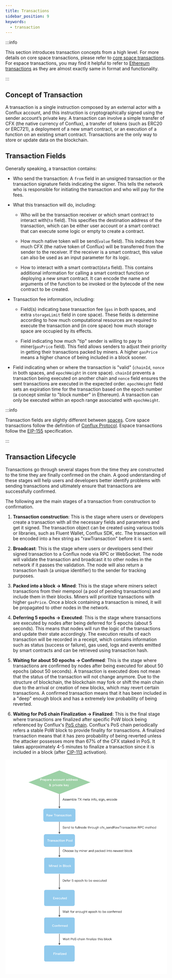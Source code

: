 ```yaml
---
title: Transactions
sidebar_position: 9
keywords:
  - transaction
---
```


:::info

This section introduces transaction concepts from a high level. For more details on core space transactions, please refer to [core space transactions](../../core/learn/core-space-basics/core-transactions.md). For espace transactions, you may find it helpful to refer to [Ethereum transactions](https://ethereum.org/developers/docs/transactions/) as they are almost exactly same in format and functionality.

:::

## Concept of Transaction

A transaction is a single instruction composed by an external actor with a Conflux account, and this instruction is cryptographically signed using the sender account’s private key. A transaction can involve a simple transfer of CFX (the native currency of Conflux), a transfer of tokens (such as ERC20 or ERC721), a deployment of a new smart contract, or an execution of a function on an existing smart contract. Transactions are the only way to store or update data on the blockchain.

## Transaction Fields

Generally speaking, a transaction contains:

- Who send the transaction: A `from` field in an unsigned transaction or the transaction signature fields indicating the signer. This tells the network who is responsible for initiating the transaction and who will pay for the fees.

- What this transaction will do, including:

  - Who will be the transaction receiver or which smart contract to interact with(`to` field). This specifies the destination address of the transaction, which can be either user account or a smart contract that can execute some logic or empty to create a contract.

  -  How much native token will be send(`value` field). This indicates how much CFX (the native token of Conflux) will be transferred from the sender to the receiver. If the receiver is a smart contract, this value can also be used as an input parameter for its logic.

  -  How to interact with a smart contract(`data` field). This contains additional information for calling a smart contract function or deploying a new smart contract. It can encode the name and arguments of the function to be invoked or the bytecode of the new contract to be created.

-  Transaction fee information, including:
   - Field(s) indicating base transaction fee (`gas` in both spaces, and extra `storageLimit` field in core space). These fields is determine according to how much computational resources are required to execute the transaction and (in core space) how much storage space are occupied by its effects.
 
   -  Field indicating how much "tip" sender is willing to pay to miner(`gasPrice` field). This field allows senders to adjust their priority in getting their transactions packed by miners. A higher `gasPrice` means a higher chance of being included in a block sooner.

- Field indicating when or where the transaction is "valid" (`chainId`, `nonce` in both spaces, and `epochHeight` in core space). `chainId` prevents a transaction being executed on another chain and `nonce` field ensures the sent transactions are executed in the expected order. `epochHeight` field sets an expiration time for the transaction based on the epoch number (a concept similar to "block number" in Ethereum). A transaction can only be executed within an epoch range associated with `epochHeight`.

:::info

Transaction fields are slightly different between [spaces](./spaces.md). Core space transactions follow the definition of [Conflux Protocol](https://www.confluxnetwork.org/files/Conflux_Protocol_Specification.pdf). Espace transactions follow the [EIP-155](https://eips.ethereum.org/EIPS/eip-155) specification.

:::

## Transaction Lifecycle

Transactions go through several stages from the time they are constructed to the time they are finally confirmed on the chain. A good understanding of these stages will help users and developers better identify problems with sending transactions and ultimately ensure that transactions are successfully confirmed.

The following are the main stages of a transaction from construction to confirmation.

1. **Transaction construction**: This is the stage where users or developers create a transaction with all the necessary fields and parameters and get it signed. The transaction object can be created using various tools or libraries, such as Fluent Wallet, Conflux SDK, etc. The transaction will be encoded into a hex string as "rawTransaction" before it is sent.

2. **Broadcast**: This is the stage where users or developers send their signed transaction to a Conflux node via RPC or WebSocket. The node will validate the transaction and broadcast it to other nodes in the network if it passes the validation. The node will also return a transaction hash (a unique identifier) to the sender for tracking purposes.

3. **Packed into a block -> Mined**: This is the stage where miners select transactions from their mempool (a pool of pending transactions) and include them in their blocks. Miners will prioritize transactions with higher `gasPrice`. Once a block containing a transaction is mined, it will be propagated to other nodes in the network.

4. **Deferring 5 epochs -> Executed**: This is the stage where transactions are executed by nodes after being deferred for 5 epochs (about 5 seconds). This means that nodes will run the logic of the transactions and update their state accordingly. The execution results of each transaction will be recorded in a receipt, which contains information such as status (success or failure), gas used, logs and events emitted by smart contracts and can be retrieved using transaction hash.

5. **Waiting for about 50 epochs -> Confirmed**: This is the stage where transactions are confirmed by nodes after being executed for about 50 epochs (about 50 seconds). A transaction is executed does not mean that the status of the transaction will not change anymore. Due to the structure of blockchain, the blockchain may fork or shift the main chain due to the arrival or creation of new blocks, which may revert certain transactions. A confirmed transaction means that it has been included in a "deep" enough block and has a extremely low probability of being reverted.

6. **Waiting for PoS chain Finalization -> Finalized**: This is the final stage where transactions are finalized after specific PoW block being referenced by Conflux's [PoS chain](./consensus-mechanisms/proof-of-stake/pos_overview.md). Conflux's PoS chain periodically refers a stable PoW block to provide finality for transactions. A finalized transaction means that it has zero probability of being reverted unless the attacker possesses more than 67% of the CFX staked in PoS. It takes approximately 4-5 minutes to finalize a transaction since it is included in a block (after [CIP-113](https://github.com/Conflux-Chain/CIPs/blob/master/CIPs/cip-113.md) activation).

![Transaction](./img/transaction-stages)
